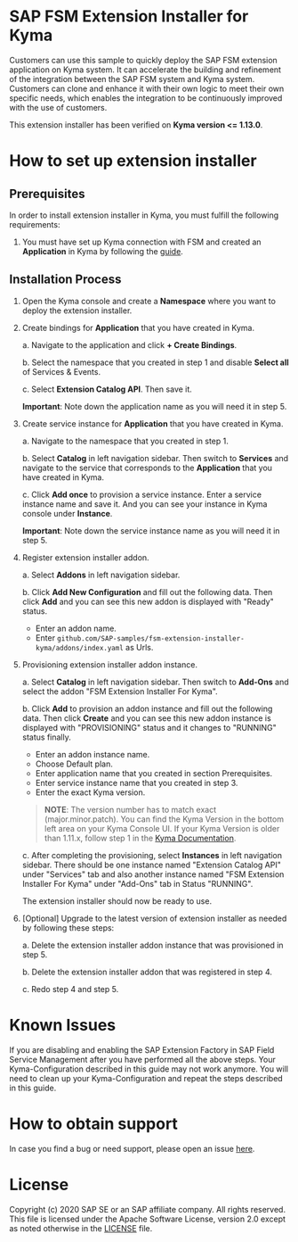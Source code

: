 # SAP FSM Extension Installer for Kyma

Customers can use this sample to quickly deploy the SAP FSM extension application on Kyma system. It can accelerate the building and refinement of the integration between the SAP FSM system and Kyma system. Customers can clone and enhance it with their own logic to meet their own specific needs, which enables the integration to be continuously improved with the use of customers.

This extension installer has been verified on **Kyma version <= 1.13.0**.

# How to set up extension installer

## Prerequisites

In order to install extension installer in Kyma, you must fulfill the following requirements:

1. You must have set up Kyma connection with FSM and created an **Application** in Kyma by following the [guide](https://docs.coresystems.net/extensions-ui-plugins/cloud-platform-extensions.html).

## Installation Process

1. Open the Kyma console and create a **Namespace** where you want to deploy the extension installer.

2. Create bindings for **Application** that you have created in Kyma.

   a. Navigate to the application and click **+ Create Bindings**.

   b. Select the namespace that you created in step 1 and disable **Select all** of Services & Events.

   c. Select **Extension Catalog API**. Then save it.

   **Important**: Note down the application name as you will need it in step 5.

3. Create service instance for **Application** that you have created in Kyma.

   a. Navigate to the namespace that you created in step 1.

   b. Select **Catalog** in left navigation sidebar. Then switch to **Services** and navigate to the service that corresponds to the **Application** that you have created in Kyma.

   c. Click **Add once** to provision a service instance. Enter a service instance name and save it. And you can see your instance in Kyma console under **Instance**.

   **Important**: Note down the service instance name as you will need it in step 5.

4. Register extension installer addon.

   a. Select **Addons** in left navigation sidebar.

   b. Click **Add New Configuration** and fill out the following data. Then click **Add** and you can see this new addon is displayed with "Ready" status.

      - Enter an addon name.
      - Enter `github.com/SAP-samples/fsm-extension-installer-kyma/addons/index.yaml` as Urls.

5. Provisioning extension installer addon instance.

   a. Select **Catalog** in left navigation sidebar. Then switch to **Add-Ons** and select the addon "FSM Extension Installer For Kyma".

   b. Click **Add** to provision an addon instance and fill out the following data. Then click **Create** and you can see this new addon instance is displayed with "PROVISIONING" status and it changes to "RUNNING" status finally.

      - Enter an addon instance name.
      - Choose Default plan.
      - Enter application name that you created in section Prerequisites.
      - Enter service instance name that you created in step 3.
      - Enter the exact Kyma version.

   >**NOTE**: The version number has to match exact (major.minor.patch). You can find the Kyma Version in the bottom left area on your Kyma Console UI. If your Kyma Version is older than 1.11.x, follow step 1 in the [Kyma Documentation](https://kyma-project.io/docs/#installation-upgrade-kyma-upgrade-kyma-to-a-newer-version).

   c. After completing the provisioning, select **Instances** in left navigation sidebar. There should be one instance named "Extension Catalog API" under "Services" tab and also another instance named "FSM Extension Installer For Kyma" under "Add-Ons" tab in Status "RUNNING".

   The extension installer should now be ready to use.

6. [Optional] Upgrade to the latest version of extension installer as needed by following these steps:

   a. Delete the extension installer addon instance that was provisioned in step 5.

   b. Delete the extension installer addon that was registered in step 4.

   c. Redo step 4 and step 5.

# Known Issues

If you are disabling and enabling the SAP Extension Factory in SAP Field Service Management after you have performed all the above steps. Your Kyma-Configuration described in this guide may not work anymore. You will need to clean up your Kyma-Configuration and repeat the steps described in this guide.

# How to obtain support

In case you find a bug or need support, please open an issue [here](https://github.com/SAP-samples/fsm-extension-installer-kyma/issues/new).

# License

Copyright (c) 2020 SAP SE or an SAP affiliate company. All rights reserved. This file is licensed under the Apache Software License, version 2.0 except as noted otherwise in the [LICENSE](./LICENSE) file.
